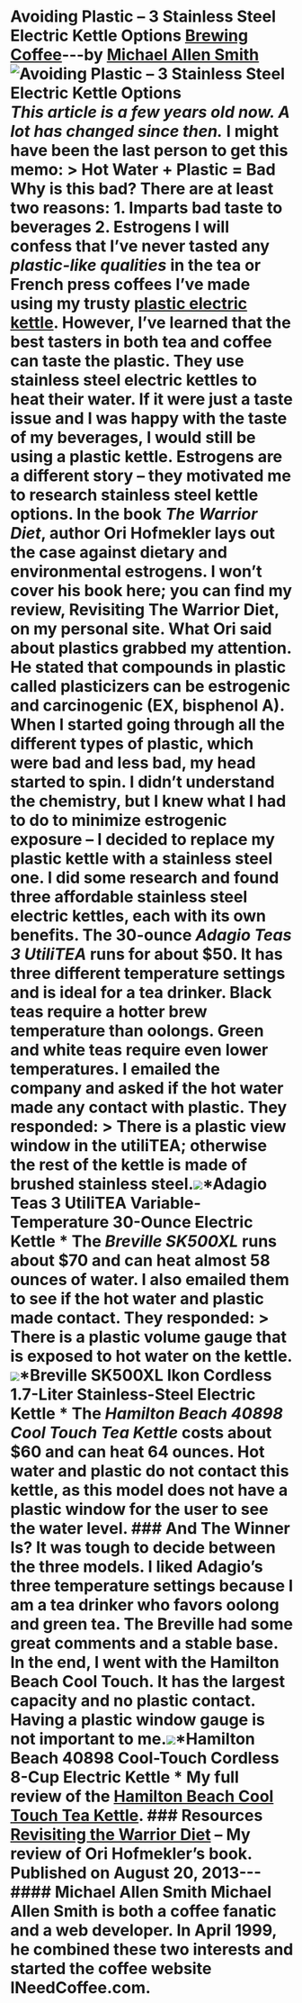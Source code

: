 # Avoiding Plastic – 3 Stainless Steel Electric Kettle Options [Brewing Coffee](https://ineedcoffee.com/section/brewing-coffee/)---by [Michael Allen Smith](https://ineedcoffee.com/by/michael-allen-smith/)![Avoiding Plastic – 3 Stainless Steel Electric Kettle Options](https://ineedcoffee.com/images/posts/avoiding-plastic-3-stainless-steel-electric-kettle-options/avoiding-plastic.jpg)_**This article is a few years old now. A lot has changed since then.**_ I might have been the last person to get this memo: > Hot Water + Plastic = Bad Why is this bad? There are at least two reasons: 1. Imparts bad taste to beverages 2. Estrogens I will confess that I’ve never tasted any _plastic-like qualities_ in the tea or French press coffees I’ve made using my trusty [plastic electric kettle](https://ineedcoffee.com/extending-the-life-of-your-bodum-cordless-electric-kettle/). However, I’ve learned that the best tasters in both tea and coffee can taste the plastic. They use stainless steel electric kettles to heat their water. **If it were just a taste issue and I was happy with the taste of my beverages, I would still be using a plastic kettle.** Estrogens are a different story – they motivated me to research stainless steel kettle options. In the book _The Warrior Diet_, author Ori Hofmekler lays out the case against dietary and environmental estrogens. I won’t cover his book here; you can find my review, Revisiting The Warrior Diet, on my personal site. What Ori said about plastics grabbed my attention. He stated that compounds in plastic called plasticizers can be estrogenic and carcinogenic (EX, bisphenol A). When I started going through all the different types of plastic, which were bad and less bad, my head started to spin. I didn’t understand the chemistry, but I knew what I had to do to minimize estrogenic exposure – **I decided to replace my plastic kettle with a stainless steel one.** I did some research and found three affordable stainless steel electric kettles, each with its own benefits. The 30-ounce _Adagio Teas 3 UtiliTEA_ runs for about $50. It has three different temperature settings and is ideal for a tea drinker. Black teas require a hotter brew temperature than oolongs. Green and white teas require even lower temperatures. I emailed the company and asked if the hot water made any contact with plastic. They responded: > There is a plastic view window in the utiliTEA; otherwise the rest of the kettle is made of brushed stainless steel.![](https://ineedcoffee.com/assets/adagio-kettle.8YqMaApG_Z2qAqjr.webp)*Adagio Teas 3 UtiliTEA Variable-Temperature 30-Ounce Electric Kettle * The _Breville SK500XL_ runs about $70 and can heat almost 58 ounces of water. I also emailed them to see if the hot water and plastic made contact. They responded: > There is a plastic volume gauge that is exposed to hot water on the kettle.![](https://ineedcoffee.com/assets/breville-kettle-1.jrlMeNLn_Z1pfjVb.webp)*Breville SK500XL Ikon Cordless 1.7-Liter Stainless-Steel Electric Kettle * The _Hamilton Beach 40898 Cool Touch Tea Kettle_ costs about $60 and can heat 64 ounces. Hot water and plastic do not contact this kettle, as this model does not have a plastic window for the user to see the water level. ### And The Winner Is? It was tough to decide between the three models. I liked Adagio’s three temperature settings because I am a tea drinker who favors oolong and green tea. The Breville had some great comments and a stable base. In the end, I went with the Hamilton Beach Cool Touch. It has the largest capacity and no plastic contact. Having a plastic window gauge is not important to me.![](https://ineedcoffee.com/assets/hamilton-beach-kettle.DHo7JtJf_Z2otpi1.webp)*Hamilton Beach 40898 Cool-Touch Cordless 8-Cup Electric Kettle * My full review of the [Hamilton Beach Cool Touch Tea Kettle](https://ineedcoffee.com/the-hamilton-beach-cool-touch-tea-kettle-review/). ### Resources [Revisiting the Warrior Diet](https://criticalmas.org/2009/04/revisiting-the-warrior-diet/) – My review of Ori Hofmekler’s book. Published on August 20, 2013--- #### Michael Allen Smith Michael Allen Smith is both a coffee fanatic and a web developer. In April 1999, he combined these two interests and started the coffee website INeedCoffee.com.
